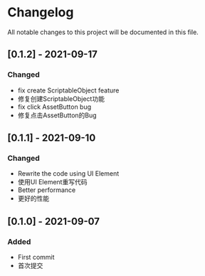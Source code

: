 # Changelog
All notable changes to this project will be documented in this file.

## [0.1.2] - 2021-09-17
### Changed
- fix create ScriptableObject feature
- 修复创建ScriptableObject功能
- fix click AssetButton bug
- 修复点击AssetButton的Bug

## [0.1.1] - 2021-09-10
### Changed
- Rewrite the code using UI Element
- 使用UI Element重写代码
- Better performance
- 更好的性能

## [0.1.0] - 2021-09-07
### Added
- First commit
- 首次提交
